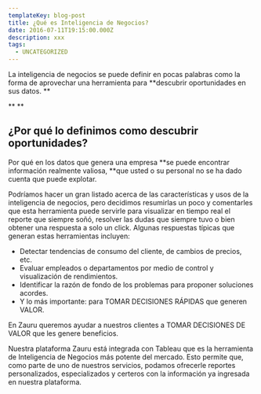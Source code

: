 ```yaml
---
templateKey: blog-post
title: ¿Qué es Inteligencia de Negocios?
date: 2016-07-11T19:15:00.000Z
description: xxx
tags:
  - UNCATEGORIZED
---
```

La inteligencia de negocios se puede definir en pocas palabras como la forma de aprovechar una herramienta para **descubrir oportunidades en sus datos.
**

\*\* \*\*

## ¿Por qué lo definimos como descubrir oportunidades?

Por qué en los datos que genera una empresa **se puede encontrar información realmente valiosa, **que usted o su personal no se ha dado cuenta que puede explotar.

Podríamos hacer un gran listado acerca de las características y usos de la inteligencia de negocios, pero decidimos resumirlas un poco y comentarles que esta herramienta puede servirle para visualizar en tiempo real el reporte que siempre soñó, resolver las dudas que siempre tuvo o bien obtener una respuesta a solo un click. Algunas respuestas típicas que generan estas herramientas incluyen:

* Detectar tendencias de consumo del cliente, de cambios de precios, etc.
* Evaluar empleados o departamentos por medio de control y visualización de rendimientos.
* Identificar la razón de fondo de los problemas para proponer soluciones acordes.
* Y lo más importante: para TOMAR DECISIONES RÁPIDAS que generen VALOR.

En Zauru queremos ayudar a nuestros clientes a TOMAR DECISIONES DE VALOR que les genere beneficios.

Nuestra plataforma Zauru está integrada con Tableau que es la herramienta de Inteligencia de Negocios más potente del mercado. Esto permite que, como parte de uno de nuestros servicios, podamos ofrecerle reportes personalizados, especializados y certeros con la información ya ingresada en nuestra plataforma.
